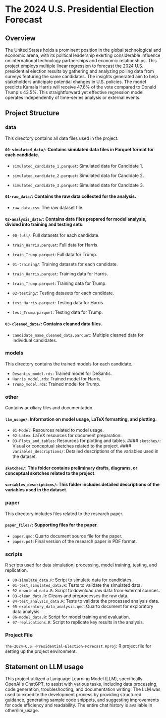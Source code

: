 # The 2024 U.S. Presidential Election Forecast

## Overview

The United States holds a prominent position in the global technological and economic arena, with its political leadership exerting considerable influence on international technology partnerships and economic relationships. This project employs multiple linear regression to forecast the 2024 U.S. presidential election results by gathering and analyzing polling data from surveys featuring the same candidates. The insights generated aim to help stakeholders anticipate potential changes in U.S. policies. The model predicts Kamala Harris will receive 47.6% of the vote compared to Donald Trump's 43.5%. This straightforward yet effective regression model operates independently of time-series analysis or external events.

## Project Structure

### data

This directory contains all data files used in the project.

#### `00-simulated_data/`: Contains simulated data files in Parquet format for each candidate.

-   `simulated_candidate_1.parquet`: Simulated data for Candidate 1.

-   `simulated_candidate_2.parquet`: Simulated data for Candidate 2.

-   `simulated_candidate_3.parquet`: Simulated data for Candidate 3.

#### `01-raw_data/`: Contains the raw data collected for the analysis.

-   `raw_data.csv`: The raw dataset file.

#### `02-analysis_data/`: Contains data files prepared for model analysis, divided into training and testing sets.

-   `00-full/`: Full datasets for each candidate.

-   `train_Harris.parquet`: Full data for Harris.

-   `train_Trump.parquet`: Full data for Trump.

-   `01-training/`: Training datasets for each candidate.

-   `train_Harris.parquet`: Training data for Harris.

-   `train_Trump.parquet`: Training data for Trump.

-   `02-testing/`: Testing datasets for each candidate.

-   `test_Harris.parquet`: Testing data for Harris.

-   `test_Trump.parquet`: Testing data for Trump.

#### `03-cleaned_data/`: Contains cleaned data files.

-   `candidate_name_cleaned_data.parquet`: Multiple cleaned data for individual candidates.

### models

This directory contains the trained models for each candidate.

-   `Desantis_model.rds`: Trained model for DeSantis.
-   `Harris_model.rds`: Trained model for Harris.
-   `Trump_model.rds`: Trained model for Trump.

### other

Contains auxiliary files and documentation.

#### `llm_usage/`: Information on model usage, LaTeX formatting, and plotting.

-   `01-Model`: Resources related to model usage.
-   `02-Latex`: LaTeX resources for document preparation.
-   `03-Plots_and_tables`: Resources for plotting and tables. \#### `sketches/`: Visual or conceptual sketches related to the project. \#### `variables_descriptions/`: Detailed descriptions of the variables used in the dataset.

#### `sketches/`: This folder contains preliminary drafts, diagrams, or conceptual sketches related to the project.

#### `variables_descriptions/`: This folder includes detailed descriptions of the variables used in the dataset.

### paper

This directory includes files related to the research paper.

#### `paper_files/`: Supporting files for the paper.

-   `paper.qmd`: Quarto document source file for the paper.
-   `paper.pdf`: Final version of the research paper in PDF format.

### scripts

R scripts used for data simulation, processing, model training, testing, and replication.

-   `00-simulate_data.R`: Script to simulate data for candidates.
-   `01-test_simulated_data.R`: Tests to validate the simulated data.
-   `02-download_data.R`: Script to download raw data from external sources.
-   `03-clean_data.R`: Cleans and preprocesses the raw data.
-   `04-test_analysis_data.R`: Tests to validate the processed analysis data.
-   `05-exploratory_data_analysis.qmd`: Quarto document for exploratory data analysis.
-   `06-model_data.R`: Script for model training and evaluation.
-   `07-replications.R`: Script to replicate key results in the analysis.

### Project File

`The-2024-U.S.-Presidential-Election-Forecast.Rproj`: R project file for setting up the project environment.

## Statement on LLM usage

This project utilized a Language Learning Model (LLM), specifically OpenAI's ChatGPT, to assist with various tasks, including data processing, code generation, troubleshooting, and documentation writing. The LLM was used to expedite the development process by providing structured guidance, generating sample code snippets, and suggesting improvements for code efficiency and readability. The entire chat history is available in other/llm_usage.
